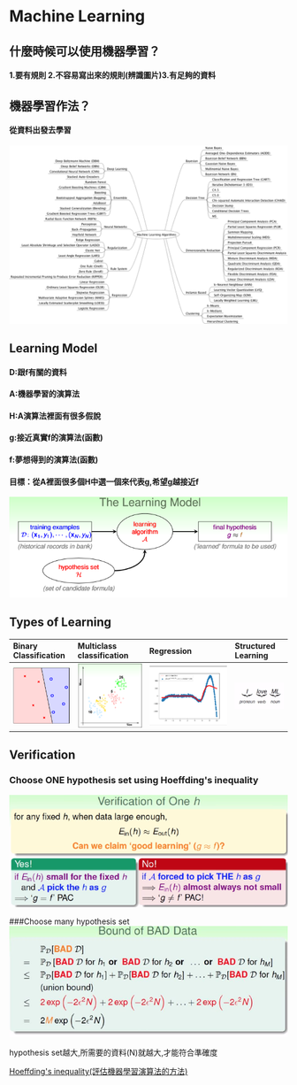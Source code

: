 # Machine Learning
## 什麼時候可以使用機器學習？
#### 1.要有規則 2.不容易寫出來的規則(辨識圖片)3.有足夠的資料
## 機器學習作法？
#### 從資料出發去學習

![](/assets/gm9wDgD.png)


## Learning Model
#### D:跟f有關的資料 
#### A:機器學習的演算法 
#### H:A演算法裡面有很多假說 
#### g:接近真實f的演算法(函數) 
#### f:夢想得到的演算法(函數)




#### 目標：從A裡面很多個H中選一個來代表g,希望g越接近f

![](/assets/sswd.PNG)
## Types of Learning
| Binary Classification | Multiclass classification |Regression|Structured Learning|
| :--- | :--- |:--- |:--- |
| ![](/assets/binary_perceptron.PNG) | ![](/assets/3擷取.PNG) |![](/assets/擷取選取區域_051.png)|![](/assets/擷取選取區域_052.png)|






## Verification
### Choose ONE hypothesis set using Hoeffding's inequality
![](/assets/hi.PNG)


###Choose many hypothesis set
![](/assets/HF2.JPG)

hypothesis set越大,所需要的資料(N)就越大,才能符合準確度


[Hoeffding's inequality(評估機器學習演算法的方法)
](/mathematics/probability-theory/hoeffdings-inequality.md)

